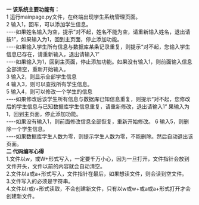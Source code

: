 **一 该系统主要功能有：**                                                                                                                        
      1 运行mainpage.py文件，在终端出现学生系统管理页面。  
      2 输入1，回车，可以添加学生信息。  
      ----如果姓名输入为空，提示“对不起，姓名不能为空，请重新输入姓名，退出请按1”，如果输入为1，回到主页面，停止添加功能。  
      ----如果输入学生所有信息与数据库某条记录重复，则提示“对不起，您输入学生信息已存在，请重新输入，退出请输入1”  
      ----如果输入为1，回到主页面，停止添加功能。如果没有输入1，则前面输入信息全部清空，重新开始输入。  
      3 输入2，则显示全部学生信息  
      4 输入3，则可以查找所有学生信息。  
      5 输入4，则可以修改一个学生的信息  
      ----如果修改后该学生所有信息与数据库已知信息重复，则提示“对不起，您修改后的学生信息与已知数据库学生信息重复，请重新修改，退出请输入1” 果输入为1，回到主页面，停止添加功能。  
      ----如果没有输入1，则前面修改信息全部恢复，重新开始修改。
      6 输入5，则删除一个学生信息。  
      ----如果数据库学生人数为零，则提示学生人数为零，不能删除。然后自动退出该页面。  
**二 代码编写心得**  
     1.文件以w，或W+形式写入，一定要千万小心，因为一旦打开，文件指针会放到文件开头，文件以前的内容就会自动清空。  
     2.文件以a或a+形式写入，文件指针在最后，如果想读文件，则会读到空文件。  
     3.文件写入的必须是字符串。  
     4.文件以r或r+形式读取，不会创建新文件，只有以w或w+或a或a+形式打开才会创建新文件。  


      
     
      

